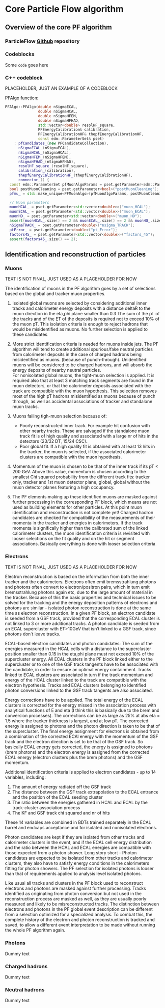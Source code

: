 # Core Particle Flow algorithm

## Overview of the core PF algorithm

### ParticleFlow <a href="https://github.com/cms-sw/cmssw/tree/master/RecoParticleFlow/PFProducer/src" target="_blank" rel="noopener">Github</a> repository

### Codeblocks

Some `code` goes here

### C++ codeblock
PLACEHOLDER, JUST AN EXAMPLE OF A CODEBLOCK

PFAlgo function:
```c++ title="PFAlgo.cc"
PFAlgo::PFAlgo(double nSigmaECAL,
               double nSigmaHCAL,
               double nSigmaHFEM,
               double nSigmaHFHAD,
               std::vector<double> resolHF_square,
               PFEnergyCalibration& calibration,
               PFEnergyCalibrationHF& thepfEnergyCalibrationHF,
               const edm::ParameterSet& pset)
    : pfCandidates_(new PFCandidateCollection),
      nSigmaECAL_(nSigmaECAL),
      nSigmaHCAL_(nSigmaHCAL),
      nSigmaHFEM_(nSigmaHFEM),
      nSigmaHFHAD_(nSigmaHFHAD),
      resolHF_square_(resolHF_square),
      calibration_(calibration),
      thepfEnergyCalibrationHF_(thepfEnergyCalibrationHF),
      connector_() {
  const edm::ParameterSet pfMuonAlgoParams = pset.getParameter<edm::ParameterSet>("PFMuonAlgoParameters");
  bool postMuonCleaning = pset.getParameter<bool>("postMuonCleaning");
  pfmu_ = std::make_unique<PFMuonAlgo>(pfMuonAlgoParams, postMuonCleaning);
```

```c++ hl_lines="2 3 4" linenums="39" title="PFAlgo.cc"
  // Muon parameters
  muonHCAL_ = pset.getParameter<std::vector<double>>("muon_HCAL");
  muonECAL_ = pset.getParameter<std::vector<double>>("muon_ECAL");
  muonHO_ = pset.getParameter<std::vector<double>>("muon_HO");
  assert(muonHCAL_.size() == 2 && muonECAL_.size() == 2 && muonHO_.size() == 2);
  nSigmaTRACK_ = pset.getParameter<double>("nsigma_TRACK");
  ptError_ = pset.getParameter<double>("pt_Error");
  factors45_ = pset.getParameter<std::vector<double>>("factors_45");
  assert(factors45_.size() == 2);
```

## Identification and reconstruction of particles

### Muons
TEXT IS NOT FINAL, JUST USED AS A PLACEHOLDER FOR NOW

The identification of muons in the PF algorithm goes by a set of selections based on the global and tracker muon properties.

1. Isolated global muons are selected by considering additional inner tracks and calorimeter energy deposits with a distance deltaR to the muon direction in the eta,phi plane smaller than 0.3 The sum of the pT of the tracks and of the ET of the deposits is required not to exceed 10% of the muon pT. This isolation criteria is enough to reject hadrons that would be misidentified as muons. No further selection is applied to these candidates.
2. More strict identification criteria is needed for muons inside jets. The PF algorithm will tend to create additional spurious/fake neutral particles from calorimeter deposits in the case of charged hadrons being misidentified as muons. (because of punch-through). Unidentified muons will be considered to be charged hadrons, and will absorb the energy deposits of nearby neutral particles.<br>
For nonisolated global muons, the tight-muon selection is applied. It is required also that at least 3 matching track segments are found in the muon detectors, or that the calorimeter deposits associated with the track are compatible with the muon hypothesis. This selection removes most of the high pT hadrons misidentified as muons because of punch through, as well as accidental associations of tracker and standalone muon tracks.
3. Muons failing tigh-muon selection because of:

    * Poorly reconstructed inner track. For example hit confusion with other nearby tracks. These are salvaged if the standalone muon track fit is of high quality and associated with a large nr of hits in the detectors (23/32 DT, 15/24 CSC).
    * Poor global fit. If a high quality fit is obtained with at least 13 hits in the tracker, the muon is selected, if the associated calorimeter clusters are compatible with the muon hypothesis.

4. Momentum of the muon is chosen to be that of the inner track if its pT < 200 GeV. Above this value, momentum is chosen according to the smallest Chi squared probability from the different track fits: tracker only, tracker and 1st muon detector plane, global, global without the muon detector planes featuring a high occupancy.
5. The PF elements making up these identified muons are masked against further processing in the corresponding PF block, which means are not used as building elements for other particles. At this point muon identification and reconstruction is not complete yet! Charged hadron candidates are checked for compatibility of the measurements of their momenta in the tracker and energies in calorimeters. If the track momenta is significally higher than the calibrated sum of the linked calorimeter clusters, the muon identification criteria is revisited with looser selections on the fit quality and on the hit or segment associations. Basically everything is done with looser selection criteria.


### Electrons
TEXT IS NOT FINAL, JUST USED AS A PLACEHOLDER FOR NOW

Electron reconstruction is based on the information from both the inner tracker and the calorimeters. Electrons often emit bremsstrahlung photons and photons often convert to electron/positron pairs, which in turn emit bremsstrahlung photons again etc, due to the large amount of material in the tracker. Because of this the basic properties and technical issues to be solved for the tracking and the energy deposition patterns of electrons and photons are similar - isolated photon reconstruction is done at the same time as electron reconstruction. In a given PF block, an electron candidate is seeded from a GSF track, provided that the corresponding ECAL cluster is not linked to 3 or more additional tracks. A photon candidate is seeded from an ECAL supercluster with ET>10GeV that isn’t linked to a GSF track, since photons don't leave tracks. 

ECAL-based electron candidates and photon candidates: The sum of the energies measured in the HCAL cells with a distance to the supercluster position smaller than 0.15 in the eta,phi plane must not exceed 10% of the supercluster energy. All ECAL clusters in the PF block linked either to the supercluster or to one of the GSF track tangents have to be associated with the candidate, in order to ensure an optimal energy containment. Tracks linked to ECAL clusters are associated in turn if the track momentum and energy of the HCAL cluster linked to the track are compatible with the electron hypothesis. Tracks and ECAL clusters belonging to identified photon conversions linked to the GSF track tangents are also associated.

Energy corrections have to be applied. The total energy of the ECAL clusters is corrected for the energy missed in the association process with analytical functions of E and eta (I think this is basically due to the brem and conversion processes). The corrections can be as large as 25% at abs eta = 1.5 where the tracker thickness is largest, and at low pT. The corrected energy is assigned to photons and the photon direction is taken to be that of the supercluster. The final energy assignment for electrons is obtained from a combination of the corrected ECAl energy with the momentum of the GSF track and the electron direction is set to be that of the GSF track. So basically ECAL energy gets corrected, the energy is assigned to photons (brem photons) and the electron energy is assigned from the corrected ECAL energy (electron clusters plus the brem photons) and the GSF momentum.

Additional identification criteria is applied to electron candidates - up to 14 variables, including:

1. The amount of energy radiated off the GSF track
2. The distance between the GSF track extrapolation to the ECAL entrance and the position of the ECAL seeding cluster
3. The ratio between the energies gathered in HCAL and ECAL by the track-cluster association process
4. The KF and GSF track chi squared and nr of hits

These 14 variables are combined in BDTs trained separately in the ECAL barrel and endcaps acceptance and for isolated and nonisolated electrons. 

Photon candidates are kept if they are isolated from other tracks and calorimeter clusters in the event, and if the ECAL cell energy distribution and the ratio between the HCAL and ECAL energies are compatible with those expected from a photon shower. Long story short - Photon candidates are expected to be isolated from other tracks and calorimeter clusters, they also have to satisfy energy conditions in the calorimeters fitting for photon showers. The PF selection for isolated photons is looser than that of requirements applied to analysis level isolated photons. 

Like usual all tracks and clusters in the PF block used to reconstruct electrons and photons are masked against further processing. Tracks identified as originating from photon conversion but not used in the reconstruction process are masked as well, as they are usually poorly measured and likely to be misreconstructed tracks. The distinction between electrons and photons in the PF global event description can be different from a selection optimized for a specialized analysis. To combat this, the complete history of the electron and photon reconstruction is tracked and saved, to allow a different event interpretation to be made without running the whole PF algorithm again.


### Photons
Dummy text

### Charged hadrons
Dummy text

### Neutral hadrons
Dummy text